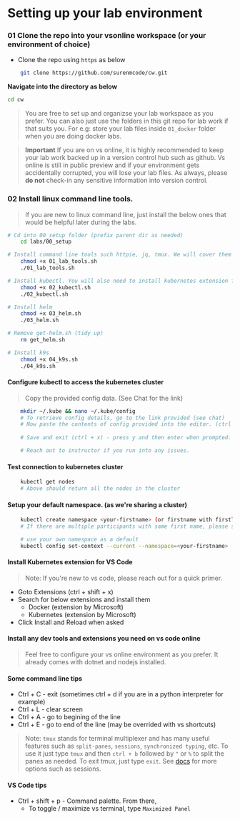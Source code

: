# Setting up your lab environment

### 01 Clone the repo into your vsonline workspace (or your environment of choice)

* Clone the repo using `https` as below

```bash
    git clone https://github.com/surenmcode/cw.git
```

**Navigate into the directory as below**
```bash
cd cw
```

> You are free to set up and organizse your lab workspace as you prefer. You can also just use the folders in this git repo for lab work if that suits you. For e.g: store your lab files inside `01_docker` folder when you are doing docker labs. 

> **Important** If you are on vs online, it is highly recommended to keep your lab work backed up in a version control hub such as github. Vs online is still in public preview and if your environment gets accidentally corrupted, you will lose your lab files. As always, please **do not** check-in any sensitive information into version control.

### 02 Install linux command line tools. 

> If you are new to linux command line, just install the below ones that would be helpful later during the labs.

```bash
# Cd into 00_setup folder (prefix parent dir as needed)
    cd labs/00_setup
```

```bash
# Install command line tools such httpie, jq, tmux. We will cover them later during demos.
    chmod +x 01_lab_tools.sh
    ./01_lab_tools.sh
```

```bash 
# Install kubectl. You will also need to install kubernetes extension for vs code alongside when prompted. (or install later)
    chmod +x 02_kubectl.sh
    ./02_kubectl.sh
```

```bash
# Install helm
    chmod +x 03_helm.sh
    ./03_helm.sh
```

```bash
# Remove get-helm.sh (tidy up)
    rm get_helm.sh
```

```bash
# Install k9s
    chmod +x 04_k9s.sh
    ./04_k9s.sh
```


#### Configure kubectl to access the kubernetes cluster

> Copy the provided config data. (See Chat for the link)

```bash
    mkdir ~/.kube && nano ~/.kube/config
    # To retrieve config details, go to the link provided (see chat)
    # Now paste the contents of config provided into the editor. (ctrl + shift + v)     
    
    # Save and exit (ctrl + x) - press y and then enter when prompted.

    # Reach out to instructor if you run into any issues.    
```

#### Test connection to kubernetes cluster

```bash
    kubectl get nodes
    # Above should return all the nodes in the cluster
```

#### Setup your default namespace. (as we're sharing a cluster)

```bash
    kubectl create namespace <your-firstname> (or firstname with firstletter of your surname)
    # If there are multiple participants with same first name, please suffix with a number or the first letter of your surname.

    # use your own namespace as a default 
    kubectl config set-context --current --namespace=<your-firstname>
```

#### Install Kubernetes extension for VS Code

> Note: If you're new to vs code, please reach out for a quick primer.

* Goto Extensions (ctrl + shift + x)
* Search for below extensions and install them
    * Docker (extension by Microsoft)
    * Kubernetes (extension by Microsoft)       
* Click Install and Reload when asked

#### Install any dev tools and extensions you need on vs code online

> Feel free to configure your vs online environment as you prefer. It already comes with dotnet and nodejs installed. 

#### Some command line tips

* Ctrl + C - exit (sometimes ctrl + d if you are in a python interpreter for example)
* Ctrl + L - clear screen
* Ctrl + A - go to begining of the line
* Ctrl + E - go to end of the line (may be overrided with vs shortcuts)

>Note: `tmux` stands for terminal multiplexer and has many useful features such as `split-panes`,  `sessions`, `synchronized typing`,  etc. To use it just type `tmux` and then `ctrl + b` followed by `"` or `%` to split the panes as needed. To exit tmux, just type `exit`. See [docs](https://tmuxcheatsheet.com/) for more options such as sessions. 

#### VS Code tips

* Ctrl + shift + p - Command palette. From there,
    * To toggle / maximize vs terminal, type `Maximized Panel` 
